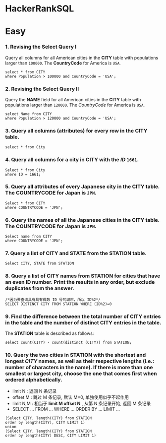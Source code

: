 # HackerRankSQL

# Easy

### 1.  Revising the Select Query I
Query all columns for all American cities in the  **CITY**  table with populations larger than  `100000`. The  **CountryCode**  for America is  `USA`.
```
select * from CITY
where Population > 100000 and CountryCode = 'USA';
```
### 2. Revising the Select Query II
Query the **NAME** field for all American cities in the **CITY** table with populations larger than `120000`. The _CountryCode_ for America is `USA`.
```
select Name from CITY
where Population > 120000 and CountryCode = 'USA';
```
### 3. Query all columns (attributes) for every row in the **CITY** table.
```select * from City```

### 4. Query all columns for a city in **CITY** with the _ID_  `1661`.
```
Select * from City 
where ID = 1661; 
```
### 5. Query all attributes of every Japanese city in the **CITY** table.  The **COUNTRYCODE** for Japan is `JPN`.
```
Select * from CITY 
where COUNTRYCODE = 'JPN'; 
```
### 6.  Query the names of all the Japanese cities in the **CITY** table. The **COUNTRYCODE** for Japan is `JPN`.
```
Select name from CITY 
where COUNTRYCODE = 'JPN'; 
```
### 7. Query a list of **CITY** and **STATE** from the **STATION** table.
```
Select CITY, STATE from STATION 
```
### 8. Query a list of **CITY** names from **STATION** for cities that have an even **ID** number. Print the results in any order, but exclude duplicates from the answer.
```
/*因为要查询具有具有偶数 ID 号的城市，所以 ID%2*/
SELECT DISTINCT CITY FROM STATION WHERE (ID%2)=0
```
### 9.  Find the difference between the total number of **CITY** entries in the table and the number of distinct **CITY** entries in the table.  
The **STATION** table is described as follows:
```
select count(CITY) - count(distinct (CITY)) from STATION;
```
### 10. Query the two cities in **STATION** with the shortest and longest _CITY_ names, as well as their respective lengths (i.e.: number of characters in the name). If there is more than one smallest or largest city, choose the one that comes first when ordered alphabetically.
-   limit N  : 返回 N 条记录
-   offset M  : 跳过 M 条记录, 默认 M=0, 单独使用似乎不起作用
-   limit N,M  : 相当于  **limit M offset N**  , 从第 N 条记录开始, 返回 M 条记录
- SELECT ... FROM ... WHERE ... ORDER BY ... LIMIT ...

```
(Select CITY, length(CITY) from STATION
order by length(CITY), CITY LIMIT 1)
union 
(Select CITY, length(CITY) from STATION
order by length(CITY) DESC, CITY LIMIT 1)
```
